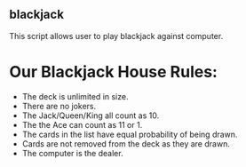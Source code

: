 ## blackjack

This script allows user to play blackjack against computer.

   # Our Blackjack House Rules: 
 *  The deck is unlimited in size.
 *  There are no jokers.
 *  The Jack/Queen/King all count as 10.
 *  The the Ace can count as 11 or 1.
 *  The cards in the list have equal probability of being drawn.
 *  Cards are not removed from the deck as they are drawn.
 *  The computer is the dealer.
